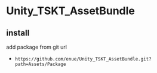 # Unity_TSKT_AssetBundle

## install

add package from git url

+ `https://github.com/enue/Unity_TSKT_AssetBundle.git?path=Assets/Package`

